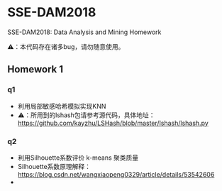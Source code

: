 # SSE-DAM2018
SSE-DAM2018: Data Analysis and Mining Homework

⚠️：本代码存在诸多bug，请勿随意使用。

## Homework 1
### q1
- 利用局部敏感哈希模拟实现KNN
- ⚠️：所用到的lshash包请参考源代码，具体地址：https://github.com/kayzhu/LSHash/blob/master/lshash/lshash.py

### q2

- 利用Silhouette系数评价 k-means 聚类质量
- Silhouette系数原理解释：https://blog.csdn.net/wangxiaopeng0329/article/details/53542606
- ​